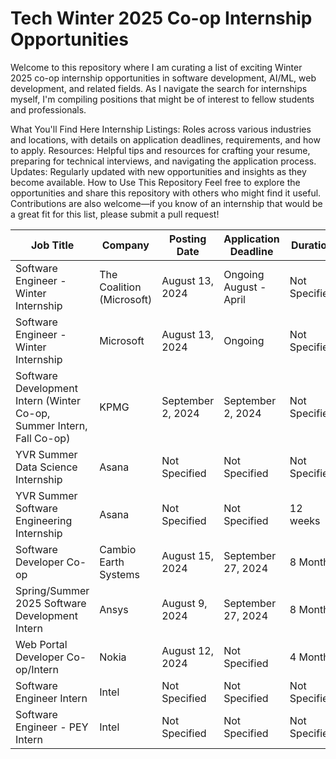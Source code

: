# Tech Winter 2025 Co-op Internship Opportunities

Welcome to this repository where I am curating a list of exciting Winter 2025 co-op internship opportunities in software development, AI/ML, web development, and related fields. As I navigate the search for internships myself, I'm compiling positions that might be of interest to fellow students and professionals.

What You'll Find Here
Internship Listings: Roles across various industries and locations, with details on application deadlines, requirements, and how to apply.
Resources: Helpful tips and resources for crafting your resume, preparing for technical interviews, and navigating the application process.
Updates: Regularly updated with new opportunities and insights as they become available.
How to Use This Repository
Feel free to explore the opportunities and share this repository with others who might find it useful. Contributions are also welcome—if you know of an internship that would be a great fit for this list, please submit a pull request!

| **Job Title**                                                         | **Company**               | **Posting Date**  | **Application Deadline** | **Duration**  | **Application Link**                                                                                                                                                                              |
| --------------------------------------------------------------------- | ------------------------- | ----------------- | ------------------------ | ------------- | ------------------------------------------------------------------------------------------------------------------------------------------------------------------------------------------------- |
| Software Engineer - Winter Internship                                 | The Coalition (Microsoft) | August 13, 2024   | Ongoing August - April   | Not Specified | [Apply Here](https://jobs.careers.microsoft.com/global/en/job/1750384/Software-Engineer---The-Coalition-Winter-Internship-Opportunities)                                                          |
| Software Engineer - Winter Internship                                 | Microsoft                 | August 13, 2024   | Ongoing                  | Not Specified | [Apply Here](https://jobs.careers.microsoft.com/global/en/job/1750386/Software-Engineer%3A-Internship-Opportunities%2C-Vancouver%2C-BC)                                                           |
| Software Development Intern (Winter Co-op, Summer Intern, Fall Co-op) | KPMG                      | September 2, 2024 | September 2, 2024        | Not Specified | [Apply Here](https://careers.kpmg.ca/jobs/24805)                                                                                                                                                  |
| YVR Summer Data Science Internship                                    | Asana                     | Not Specified     | Not Specified            | Not Specified | [Apply Here](https://asana.com/jobs/apply/6151419)                                                                                                                                                |
| YVR Summer Software Engineering Internship                            | Asana                     | Not Specified     | Not Specified            | 12 weeks      | [Apply Here](https://asana.com/jobs/apply/6151401)                                                                                                                                                |
| Software Developer Co-op                                              | Cambio Earth Systems      | August 15, 2024   | September 27, 2024       | 8 Months      | [Apply Here](https://bgcengineering.bamboohr.com/careers/360)                                                                                                                                     |
| Spring/Summer 2025 Software Development Intern                        | Ansys                     | August 9, 2024    | September 27, 2024       | 8 Months      | [Apply Here](https://careers.ansys.com/job/Waterloo-SpringSummer-2025-Software-Development-Intern-%28Mechanical-or-Aerospace-BS%29-ON-N2J4G8/1178501500/?utm_source=LINKEDIN&utm_medium=referrer) |
| Web Portal Developer Co-op/Intern                                     | Nokia                     | August 12, 2024   | Not Specified            | 4 Months      | [Apply Here](https://fa-evmr-saasfaprod1.fa.ocs.oraclecloud.com/hcmUI/CandidateExperience/en/sites/CX_1/job/9923)                                                                                 |
| Software Engineer Intern                                              | Intel                     | Not Specified     | Not Specified            | Not Specified | [Apply Here](https://jobs.intel.com/en/job/toronto/software-engineer-intern/41147/68663864240)                                                                                                    |
| Software Engineer - PEY Intern                                        | Intel                     | Not Specified     | Not Specified            | Not Specified | [Apply Here](https://jobs.intel.com/en/job/toronto/software-engineer-pey-intern/41147/68663859792)                                                                                                |
